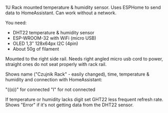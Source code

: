 1U Rack mounted temperature & humidity sensor. Uses ESPHome to send data to HomeAssistant. Can work without a network.

You need:
- DHT22 temperature & humidity sensor
- ESP-WROOM-32 with WiFi (micro USB)
- OLED 1,3″ 128x64px I2C (4pin)
- About 50g of filament

Mounted to the right side rail. Needs right angled micro usb cord to power, straight ones do not seat properly with rack rail.

Shows name ("Czujnik Rack" - easily changed), time, temperature & humidity and connection with HomeAssistant:

"((o))" for connected
"I" for not connected

If temperature or humidity lacks digit set GHT22 less frequent refresh rate.
Shows "Error" if it's not getting data from the DHT22 sensor.
